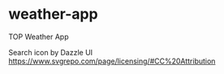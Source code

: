 # weather-app
TOP Weather App


Search icon by Dazzle UI
https://www.svgrepo.com/page/licensing/#CC%20Attribution 
